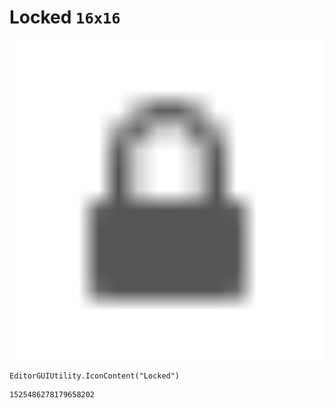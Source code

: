 # Locked `16x16`
<img src="/img/Locked.png" width=512 height=512>

``` CSharp
EditorGUIUtility.IconContent("Locked")
```
```
1525486278179658202
```
